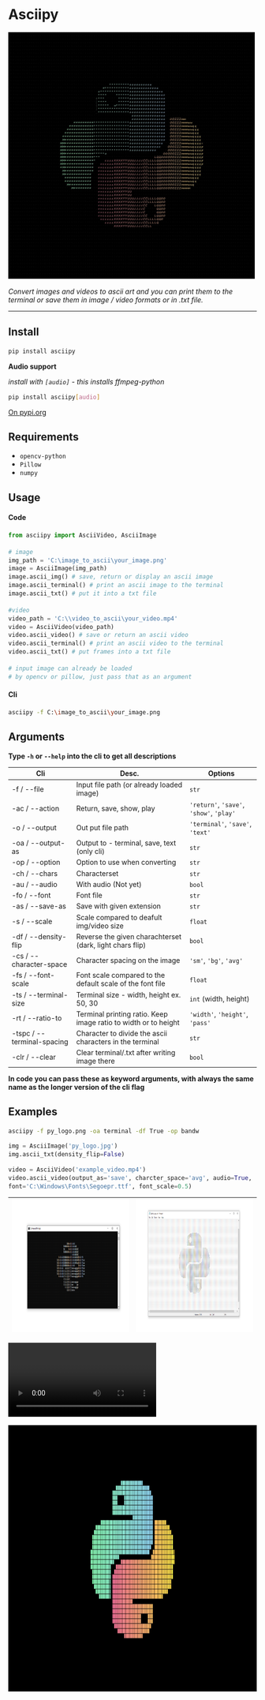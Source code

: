 # Asciipy

<img src="https://github.com/sereaf/asciipy/blob/master/images/asciipy_logo.jpg" alt="Asciipy Logo" width="500" height="500">

_Convert images and videos to ascii art and you can print them to the terminal or save them in image / video formats or in .txt file._

---

## Install

```bash
pip install asciipy
```

**Audio support**

_install with `[audio]` - this installs ffmpeg-python_

```bash
pip install asciipy[audio]
```

[On pypi.org](https://pypi.org/project/asciipy)

## Requirements

-   `opencv-python`
-   `Pillow`
-   `numpy`

## Usage

#### Code

```python
from asciipy import AsciiVideo, AsciiImage

# image
img_path = 'C:\image_to_ascii\your_image.png'
image = AsciiImage(img_path)
image.ascii_img() # save, return or display an ascii image
image.ascii_terminal() # print an ascii image to the terminal
image.ascii_txt() # put it into a txt file

#video
video_path = 'C:\\video_to_ascii\your_video.mp4'
video = AsciiVideo(video_path)
video.ascii_video() # save or return an ascii video
video.ascii_terminal() # print an ascii video to the terminal
video.ascii_txt() # put frames into a txt file

# input image can already be loaded
# by opencv or pillow, just pass that as an argument
```

#### Cli

```bash
asciipy -f C:\image_to_ascii\your_image.png
```

## Arguments

**Type `-h` or `--help` into the cli to get all descriptions**

| Cli                        | Desc.                                                           | Options                                  |
| -------------------------- | --------------------------------------------------------------- | ---------------------------------------- |
| -f / --file                | Input file path (or already loaded image)                       | `str`                                    |
| -ac / --action             | Return, save, show, play                                        | `'return'`, `'save'`, `'show'`, `'play'` |
| -o / --output              | Out put file path                                               | `'terminal'`, `'save'`, `'text'`         |
| -oa / --output-as          | Output to - terminal, save, text (only cli)                     | `str`                                    |
| -op / --option             | Option to use when converting                                   | `str`                                    |
| -ch / --chars              | Characterset                                                    | `str`                                    |
| -au / --audio              | With audio (Not yet)                                            | `bool`                                   |
| -fo / --font               | Font file                                                       | `str`                                    |
| -as / --save-as            | Save with given extension                                       | `str`                                    |
| -s / --scale               | Scale compared to deafult img/video size                        | `float`                                  |
| -df / --density-flip       | Reverse the given charachterset (dark, light chars flip)        | `bool`                                   |
| -cs / --character-space    | Character spacing on the image                                  | `'sm'`, `'bg'`, `'avg'`                  |
| -fs / --font-scale         | Font scale compared to the default scale of the font file       | `float`                                  |
| -ts / --terminal-size      | Terminal size - width, height ex. 50, 30                        | `int` (width, height)                    |
| -rt / --ratio-to           | Terminal printing ratio. Keep image ratio to width or to height | `'width'`, `'height'`, `'pass'`          |
| -tspc / --terminal-spacing | Character to divide the ascii characters in the terminal        | `str`                                    |
| -clr / --clear             | Clear terminal/.txt after writing image there                   | `bool`                                   |

**In code you can pass these as keyword arguments, with always the same name as the longer version of the cli flag**

## Examples

```bash
asciipy -f py_logo.png -oa terminal -df True -op bandw
```

```python
img = AsciiImage('py_logo.jpg')
img.ascii_txt(density_flip=False)
```

```python
video = AsciiVideo('example_video.mp4')
video.ascii_video(output_as='save', charcter_space='avg', audio=True,
font='C:\Windows\Fonts\Segoepr.ttf', font_scale=0.5)
```

| <img src="https://github.com/sereaf/asciipy/blob/master/images/asciipy_terminal_bandw.png" alt="AciiImage Example One" width="480" height="270"> | <img src="https://github.com/sereaf/asciipy/blob/master/images/asciipy_txt.png" alt="AciiImage Example Two" width="480" height="270"> |
| ------------------------------------------------------------------------------------------------------------------------------------------------ | ------------------------------------------------------------------------------------------------------------------------------------- |

![AsciiVideo Example](https://github.com/sereaf/asciipy/blob/master/images/example_video.mp4)

<img src="https://github.com/sereaf/asciipy/blob/master/images/python_logo_img.jpg" alt="Img Example" width="960" height="540">
